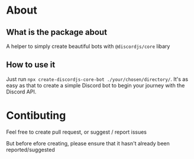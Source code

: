 # About

## What is the package about

A helper to simply create beautiful bots with `@discordjs/core` libary

## How to use it

Just run `npx create-discordjs-core-bot ./your/chosen/directory/`. It's as easy as that to create a simple Discord bot to begin your journey with the Discord API.

# Contibuting

Feel free to create pull request, or suggest / report issues

But before efore creating, please ensure that it hasn't already been reported/suggested